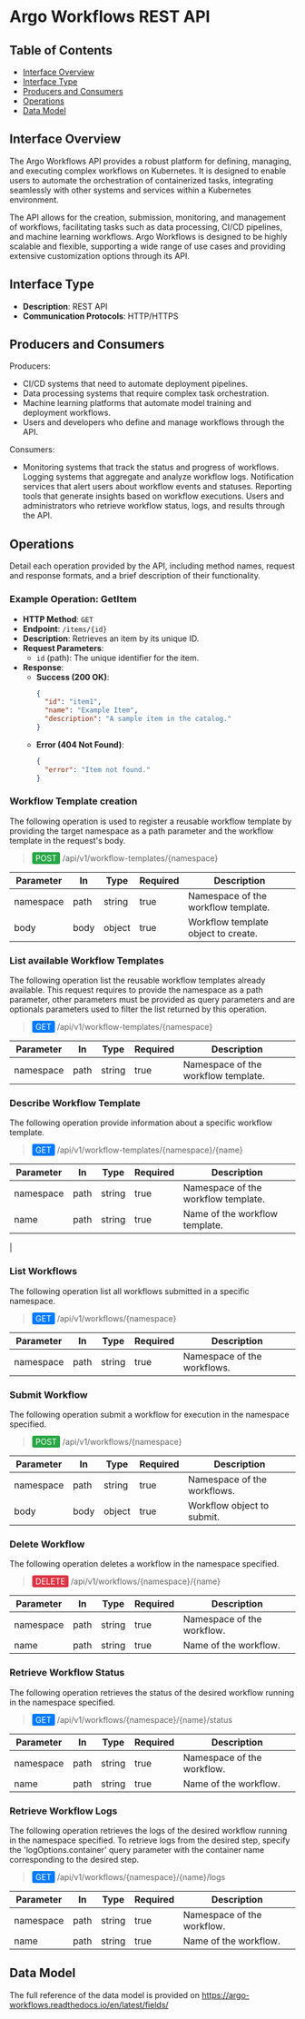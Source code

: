 # Argo Workflows REST API

## Table of Contents
- [Interface Overview](#interface-overview)
- [Interface Type](#interface-type)
- [Producers and Consumers](#producers-and-consumers)
- [Operations](#operations)
- [Data Model](#data-model)

## Interface Overview

The Argo Workflows API provides a robust platform for defining, managing, and executing complex workflows on Kubernetes. It is designed to enable users to automate the orchestration of containerized tasks, integrating seamlessly with other systems and services within a Kubernetes environment. 

The API allows for the creation, submission, monitoring, and management of workflows, facilitating tasks such as data processing, CI/CD pipelines, and machine learning workflows. Argo Workflows is designed to be highly scalable and flexible, supporting a wide range of use cases and providing extensive customization options through its API.

## Interface Type

- **Description**: REST API
- **Communication Protocols**: HTTP/HTTPS

## Producers and Consumers

Producers:

- CI/CD systems that need to automate deployment pipelines.
- Data processing systems that require complex task orchestration.
- Machine learning platforms that automate model training and deployment workflows.
- Users and developers who define and manage workflows through the API.

Consumers:

- Monitoring systems that track the status and progress of workflows.
Logging systems that aggregate and analyze workflow logs.
Notification services that alert users about workflow events and statuses.
Reporting tools that generate insights based on workflow executions.
Users and administrators who retrieve workflow status, logs, and results through the API.


## Operations

Detail each operation provided by the API, including method names, request and response formats, and a brief description of their functionality.

### Example Operation: GetItem
- **HTTP Method**: `GET`
- **Endpoint**: `/items/{id}`
- **Description**: Retrieves an item by its unique ID.
- **Request Parameters**:
    - `id` (path): The unique identifier for the item.
- **Response**:
    - **Success (200 OK)**:
      ```json
      {
        "id": "item1",
        "name": "Example Item",
        "description": "A sample item in the catalog."
      }
      ```
    - **Error (404 Not Found)**:
      ```json
      {
        "error": "Item not found."
      }
      ```
### Workflow Template creation 
The following operation is used to register a reusable workflow template by providing the target namespace as a path parameter and the workflow template in the request's body.

> <span style="background-color: #28a745; color: white; padding: 2px 6px; border-radius: 3px;">POST</span> /api/v1/workflow-templates/{namespace} 

| **Parameter** | **In**   | **Type**   | **Required** | **Description**                      |
|---------------|----------|------------|--------------|--------------------------------------|
| namespace     | path     | string     | true         | Namespace of the workflow template.  |
| body          | body     | object     | true         | Workflow template object to create.  |


### List available Workflow Templates

The following operation list the reusable workflow templates already available. This request requires to provide the namespace as a path parameter, other parameters must be provided as query parameters and are optionals parameters used to filter the list returned by this operation.

> <span style="background-color: #007bff; color: white; padding: 2px 6px; border-radius: 3px;">GET</span> /api/v1/workflow-templates/{namespace}

| **Parameter** | **In**   | **Type**   | **Required** | **Description**                      |
|---------------|----------|------------|--------------|--------------------------------------|
| namespace     | path     | string     | true         | Namespace of the workflow template.  |


### Describe Workflow Template

The following operation provide information about a specific workflow template.

> <span style="background-color: #007bff; color: white; padding: 2px 6px; border-radius: 3px;">GET</span> /api/v1/workflow-templates/{namespace}/{name}

| **Parameter** | **In**   | **Type**   | **Required** | **Description**                      |
|---------------|----------|------------|--------------|--------------------------------------|
| namespace     | path     | string     | true         | Namespace of the workflow template.  |
| name          | path     | string     | true         | Name of the workflow template.       |
 |


### List Workflows

The following operation list all workflows submitted in a specific namespace.

> <span style="background-color: #007bff; color: white; padding: 2px 6px; border-radius: 3px;">GET</span> /api/v1/workflows/{namespace}

| **Parameter** | **In**   | **Type**   | **Required** | **Description**                      |
|---------------|----------|------------|--------------|--------------------------------------|
| namespace     | path     | string     | true         | Namespace of the workflows.          |


### Submit Workflow

The following operation submit a workflow for execution in the namespace specified.

> <span style="background-color: #28a745; color: white; padding: 2px 6px; border-radius: 3px;">POST</span> /api/v1/workflows/{namespace}

| **Parameter** | **In**   | **Type**   | **Required** | **Description**                      |
|---------------|----------|------------|--------------|--------------------------------------|
| namespace     | path     | string     | true         | Namespace of the workflows.          |
| body          | body     | object     | true         | Workflow object to submit.           |


### Delete Workflow

The following operation deletes a workflow in the namespace specified.

> <span style="background-color: #dc3545; color: white; padding: 2px 6px; border-radius: 3px;">DELETE</span> /api/v1/workflows/{namespace}/{name}

| **Parameter** | **In**   | **Type**   | **Required** | **Description**                      |
|---------------|----------|------------|--------------|--------------------------------------|
| namespace     | path     | string     | true         | Namespace of the workflow.           |
| name          | path     | string     | true         | Name of the workflow.                |


### Retrieve Workflow Status

The following operation retrieves the status of the desired workflow running in the namespace specified.

> <span style="background-color: #007bff; color: white; padding: 2px 6px; border-radius: 3px;">GET</span> /api/v1/workflows/{namespace}/{name}/status

| **Parameter** | **In**   | **Type**   | **Required** | **Description**                      |
|---------------|----------|------------|--------------|--------------------------------------|
| namespace     | path     | string     | true         | Namespace of the workflow.           |
| name          | path     | string     | true         | Name of the workflow.                |


### Retrieve Workflow Logs

The following operation retrieves the logs of the desired workflow running in the namespace specified. To retrieve logs from the desired step, specify the 'logOptions.container' query parameter with the container name corresponding to the desired step.

> <span style="background-color: #007bff; color: white; padding: 2px 6px; border-radius: 3px;">GET</span> /api/v1/workflows/{namespace}/{name}/logs

| **Parameter** | **In**   | **Type**   | **Required** | **Description**                      |
|---------------|----------|------------|--------------|--------------------------------------|
| namespace     | path     | string     | true         | Namespace of the workflow.           |
| name          | path     | string     | true         | Name of the workflow.                |



## Data Model

The full reference of the data model is provided on https://argo-workflows.readthedocs.io/en/latest/fields/
